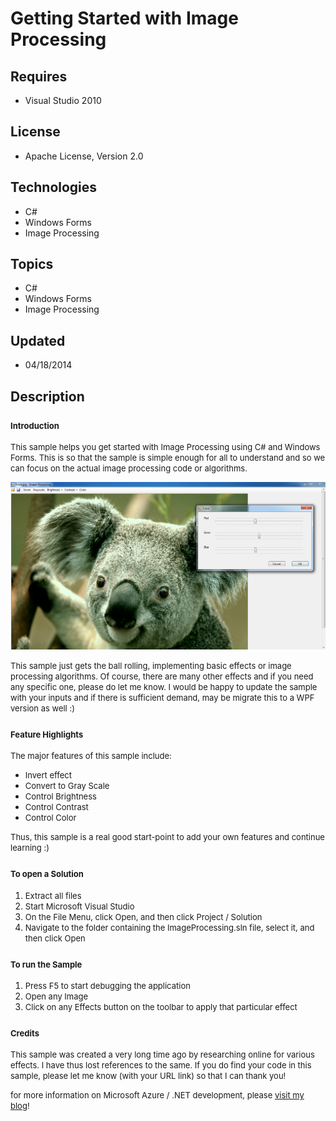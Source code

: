 # Getting Started with Image Processing
## Requires
- Visual Studio 2010
## License
- Apache License, Version 2.0
## Technologies
- C#
- Windows Forms
- Image Processing
## Topics
- C#
- Windows Forms
- Image Processing
## Updated
- 04/18/2014
## Description

<h3><span style="font-size:small">Introduction</span></h3>
<p><span style="font-size:small">This sample helps you get started with Image Processing using C# and Windows Forms. This is so that the sample is simple enough for all to understand and so we can focus on the actual image processing code or algorithms.</span></p>
<p><span style="font-size:small"><img id="113117" src="113117-imageprocessingscreenshot.png" alt="" width="550"><br>
</span></p>
<p><span style="font-size:small">This sample just gets the ball rolling, implementing basic effects or image processing algorithms. Of course, there are many other effects and if you need any specific one, please do let me know. I would be happy to update the
 sample with your inputs and if there is sufficient demand, may be migrate this to a WPF version as well :)</span></p>
<h3><span style="font-size:small">Feature Highlights</span></h3>
<p><span style="font-size:small">The major features of this sample include:</span></p>
<ul>
<li><span style="font-size:small">Invert effect</span> </li><li><span style="font-size:small">Convert to Gray Scale</span> </li><li><span style="font-size:small">Control Brightness</span> </li><li><span style="font-size:small">Control Contrast</span> </li><li><span style="font-size:small">Control Color</span> </li></ul>
<p><span style="font-size:small">Thus, this sample is a real good start-point to add your own features and continue learning :)</span></p>
<h3><span style="font-size:small">To open a Solution</span></h3>
<ol>
<li><span style="font-size:small">Extract all files</span> </li><li><span style="font-size:small">Start Microsoft Visual Studio</span> </li><li><span style="font-size:small">On the File Menu, click Open, and then click Project / Solution</span>
</li><li><span style="font-size:small">Navigate to the folder containing the ImageProcessing.sln file, select it, and then click Open</span>
</li></ol>
<h3><span style="font-size:small">To run the Sample</span></h3>
<ol>
<li><span style="font-size:small">Press F5 to start debugging the application</span>
</li><li><span style="font-size:small">Open any Image</span> </li><li><span style="font-size:small">Click on any Effects button on the toolbar to apply that particular effect</span>
</li></ol>
<h3><span style="font-size:small">Credits</span></h3>
<p><span style="font-size:small">This sample was created a very long time ago by researching online&nbsp;for various effects. I have thus lost references to the same. If you do find your code in this sample, please let me know (with your URL link)&nbsp;so that
 I can thank you!</span></p>
<p><span style="font-size:small">for more information on Microsoft Azure / .NET development, please
<a href="http://shreeharsh.azurewebsites.net/">visit my blog</a>!</span></p>
